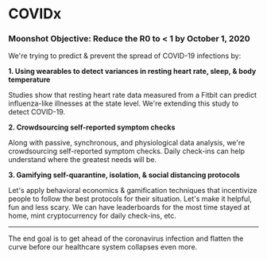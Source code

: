 # COVIDx


### Moonshot Objective: Reduce the R0 to < 1 by October 1, 2020


We're trying to predict & prevent the spread of COVID-19 infections by:

**1. Using wearables to detect variances in resting heart rate, sleep, & body temperature** 

Studies show that resting heart rate data measured from a Fitbit can predict influenza-like illnesses at the state level. We're extending this study to detect COVID-19.


**2. Crowdsourcing self-reported symptom checks**

Along with passive, synchronous, and physiological data analysis, we're crowdsourcing self-reported symptom checks. Daily check-ins can help understand where the greatest needs will be.


**3. Gamifying self-quarantine, isolation, & social distancing protocols**

Let's apply behavioral economics & gamification techniques that incentivize people to follow the best protocols for their situation. Let's make it helpful, fun and less scary. We can have leaderboards for the most time stayed at home, mint cryptocurrency for daily check-ins, etc. 

---

The end goal is to get ahead of the coronavirus infection and flatten the curve before our healthcare system collapses even more.



